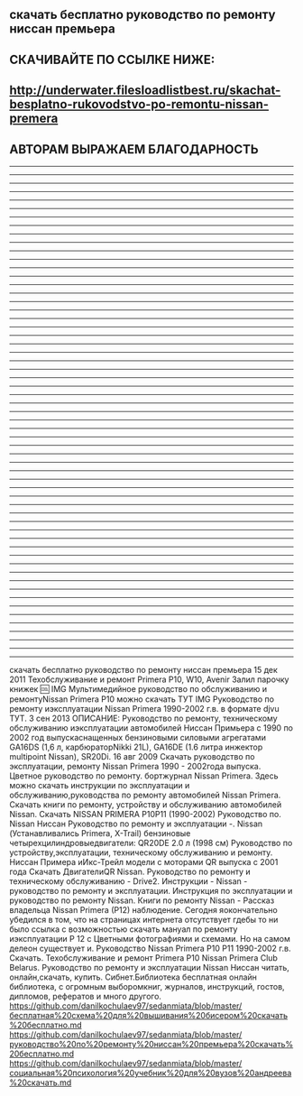 скачать бесплатно руководство по ремонту ниссан премьера
--------------------------------------------------
СКАЧИВАЙТЕ ПО ССЫЛКЕ НИЖЕ:
--------------------------------------------------
http://underwater.filesloadlistbest.ru/skachat-besplatno-rukovodstvo-po-remontu-nissan-premera
--------------------------------------------------
АВТОРАМ ВЫРАЖАЕМ БЛАГОДАРНОСТЬ
--------------------------------------------------
--------------------------------------------------
--------------------------------------------------
--------------------------------------------------
--------------------------------------------------
--------------------------------------------------
--------------------------------------------------
--------------------------------------------------
--------------------------------------------------
--------------------------------------------------
--------------------------------------------------
--------------------------------------------------
--------------------------------------------------
--------------------------------------------------
--------------------------------------------------
--------------------------------------------------
--------------------------------------------------
--------------------------------------------------
--------------------------------------------------
--------------------------------------------------
--------------------------------------------------
--------------------------------------------------
--------------------------------------------------
--------------------------------------------------
--------------------------------------------------
--------------------------------------------------
--------------------------------------------------
--------------------------------------------------
--------------------------------------------------
--------------------------------------------------
--------------------------------------------------
--------------------------------------------------
--------------------------------------------------
--------------------------------------------------
--------------------------------------------------
--------------------------------------------------
--------------------------------------------------
--------------------------------------------------
--------------------------------------------------
--------------------------------------------------
--------------------------------------------------
--------------------------------------------------
--------------------------------------------------
--------------------------------------------------
--------------------------------------------------
--------------------------------------------------
--------------------------------------------------
--------------------------------------------------
--------------------------------------------------
--------------------------------------------------
--------------------------------------------------
--------------------------------------------------
--------------------------------------------------
--------------------------------------------------
--------------------------------------------------
--------------------------------------------------
--------------------------------------------------
--------------------------------------------------
--------------------------------------------------
--------------------------------------------------
скачать бесплатно руководство по ремонту ниссан премьера 15 дек 2011  Техобслуживание и ремонт Primera P10, W10, Avenir Залил парочку книжек :cool: IMG Мультимедийное руководство по обслуживанию и ремонтуNissan Primera P10 можно скачать ТУТ  IMG Руководство по ремонту иэксплуатации Nissan Primera 1990-2002 г.в. в формате djvu ТУТ. 3 сен 2013  ОПИСАНИЕ: Руководство по ремонту, техническому обслуживанию иэксплуатации автомобилей Ниссан Примьера с 1990 по 2002 год выпускаснащенных бензиновыми силовыми агрегатами GA16DS (1,6 л, карбюраторNikki 21L), GA16DE (1.6 литра инжектор multipoint Nissan), SR20Di. 16 авг 2009  Скачать руководство по эксплуатации, ремонту Nissan Primera 1990 - 2002года выпуска. Цветное руководство по ремонту.  бортжурнал Nissan Primera. Здесь можно скачать инструкции по эксплуатации и обслуживанию,руководства по ремонту автомобилей Nissan Primera. Скачать книги по ремонту, устройству и обслуживанию автомобилей Nissan. Скачать NISSAN PRIMERA P10P11 (1990-2002) Руководство по. Nissan  Ниссан Руководство по ремонту и эксплуатации -. Nissan (Устанавливались Primera, X-Trail) бензиновые четырехцилиндровыедвигатели: QR20DE 2.0 л (1998 см) Руководство по устройству,эксплуатации, техническому обслуживанию и ремонту. Ниссан Примера иИкс-Трейл модели с моторами QR выпуска с 2001 года Скачать ДвигателиQR Nissan. Руководство по ремонту и техническому обслуживанию  - Drive2. Инструкции - Nissan - руководство по ремонту и эксплуатации. Инструкция по эксплуатации и руководство по ремонту Nissan. Книги по ремонту Nissan -
Рассказ владельца Nissan Primera (P12)  наблюдение. Сегодня яокончательно убедился в том, что на страницах интернета отсутствует гдебы то ни было ссылка с возможностью скачать мануал по ремонту иэксплуатации Р 12 с Цветными фотографиями и схемами. Но на самом делеон существует и. Руководство Nissan Primera P10 P11 1990-2002 г.в.  Скачать. Техобслуживание и ремонт Primera P10  Nissan Primera Club Belarus. Руководство по ремонту и эксплуатации Nissan  Ниссан читать, онлайн,скачать, купить. Сибнет.Библиотека  бесплатная онлайн библиотека, с огромным выборомкниг, журналов, инструкций, гостов, дипломов, рефератов и много другого.
https://github.com/danilkochulaev97/sedanmiata/blob/master/бесплатная%20схема%20для%20вышивания%20бисером%20скачать%20бесплатно.md
https://github.com/danilkochulaev97/sedanmiata/blob/master/руководство%20по%20ремонту%20ниссан%20премьера%20скачать%20бесплатно.md
https://github.com/danilkochulaev97/sedanmiata/blob/master/социальная%20психология%20учебник%20для%20вузов%20андреева%20скачать.md